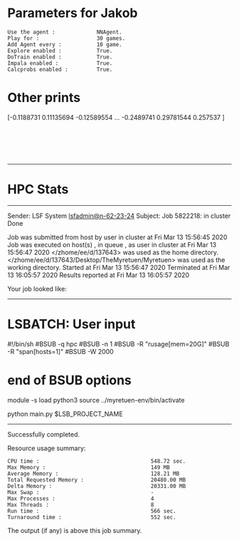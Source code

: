 # Parameters for Jakob

    Use the agent :             NNAgent.
    Play for :                  30 games.
    Add Agent every :           10 game.
    Explore enabled :           True.
    DoTrain enabled :           True.
    Impala enabled :            True.
    Calcprobs enabled :         True.

# Other prints

[-0.1188731   0.11135694 -0.12589554 ... -0.2489741   0.29781544
  0.257537  ]

 <br /> 
 <br /> 
 <br /> 
 <br />

---------------------------------------------------------------------------------------------------------------------

# HPC Stats


------------------------------------------------------------
Sender: LSF System <lsfadmin@n-62-23-24>
Subject: Job 5822218: <NNAgent7Jakob> in cluster <dcc> Done

Job <NNAgent7Jakob> was submitted from host <n-62-30-7> by user <s183905> in cluster <dcc> at Fri Mar 13 15:56:45 2020
Job was executed on host(s) <n-62-23-24>, in queue <hpc>, as user <s183905> in cluster <dcc> at Fri Mar 13 15:56:47 2020
</zhome/ee/d/137643> was used as the home directory.
</zhome/ee/d/137643/Desktop/TheMyretuen/Myretuen> was used as the working directory.
Started at Fri Mar 13 15:56:47 2020
Terminated at Fri Mar 13 16:05:57 2020
Results reported at Fri Mar 13 16:05:57 2020

Your job looked like:

------------------------------------------------------------
# LSBATCH: User input
#!/bin/sh
#BSUB -q hpc
#BSUB -n 1
#BSUB -R "rusage[mem=20G]"
#BSUB -R "span[hosts=1]"
#BSUB -W 2000
# end of BSUB options

module -s load python3
source ../myretuen-env/bin/activate

python main.py $LSB_PROJECT_NAME


------------------------------------------------------------

Successfully completed.

Resource usage summary:

    CPU time :                                   548.72 sec.
    Max Memory :                                 149 MB
    Average Memory :                             128.21 MB
    Total Requested Memory :                     20480.00 MB
    Delta Memory :                               20331.00 MB
    Max Swap :                                   -
    Max Processes :                              4
    Max Threads :                                8
    Run time :                                   566 sec.
    Turnaround time :                            552 sec.

The output (if any) is above this job summary.

